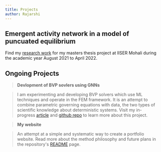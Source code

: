 ```yaml
---
title: Projects
author: Rajarshi
---
```


## Emergent activity network in a model of puncuated equilibrium

Find my [research work](https://link.springer.com/article/10.1140/epjp/s13360-022-03581-y)
for my masters thesis project at IISER Mohali during the academic year August 2021 to April 2022.

## Ongoing Projects

> **Devlopment of BVP sovlers using GNNs**

> I am experimenting and developing BVP solvers
> which use ML techniques and operate in the FEM framework.
> It is an attempt to combine
> parametric governing equations with data,
> the two types of scientific knowledge about deterministic systems.
> Visit my in-progress [article](research/gnn4pde.html)
> and [github repo](https://github.com/rajarshi99/gnn4pde)
> to learn more about this project.

> **My website**

> An attempt at a simple and systematic way
> to create a portfolio website.
> Read more about the method philosophy and future plans
> in the repository's [README](README.html) page.

